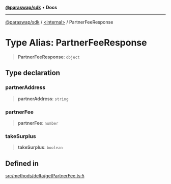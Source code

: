 [**@paraswap/sdk**](../../README.md) • **Docs**

***

[@paraswap/sdk](../../globals.md) / [\<internal\>](../README.md) / PartnerFeeResponse

# Type Alias: PartnerFeeResponse

> **PartnerFeeResponse**: `object`

## Type declaration

### partnerAddress

> **partnerAddress**: `string`

### partnerFee

> **partnerFee**: `number`

### takeSurplus

> **takeSurplus**: `boolean`

## Defined in

[src/methods/delta/getPartnerFee.ts:5](https://github.com/paraswap/paraswap-sdk/blob/master/src/methods/delta/getPartnerFee.ts#L5)
